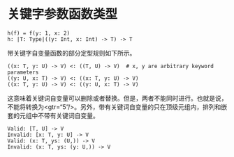 # 关键字参数函数类型


```erg
h(f) = f(y: 1, x: 2)
h: |T: Type|((y: Int, x: Int) -> T) -> T
```

带关键字自变量函数的部分定型规则如下所示。


```erg
((x: T, y: U) -> V) <: ((T, U) -> V)  # x, y are arbitrary keyword parameters
((y: U, x: T) -> V) <: ((x: T, y: U) -> V)
((x: T, y: U) -> V) <: ((y: U, x: T) -> V)
```

这意味着关键词自变量可以删除或者替换。但是，两者不能同时进行。也就是说，不能将转换为<gtr=“5”/>。另外，带有关键词自变量的只在顶级元组内，排列和嵌套的元组中不带有关键词自变量。


```erg
Valid: [T, U] -> V
Invalid: [x: T, y: U] -> V
Valid: (x: T, ys: (U,)) -> V
Invalid: (x: T, ys: (y: U,)) -> V
```
